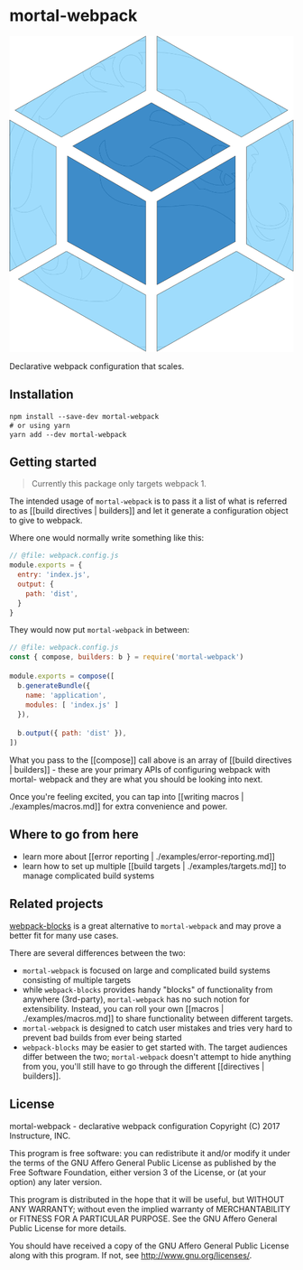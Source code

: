 # mortal-webpack

![mortal-webpack-logo](./assets/mortal-webpack-logo.svg)

Declarative webpack configuration that scales.

## Installation

```shell
npm install --save-dev mortal-webpack
# or using yarn
yarn add --dev mortal-webpack
```

## Getting started

> Currently this package only targets webpack 1.

The intended usage of `mortal-webpack` is to pass it a list of what is referred
to as [[build directives | builders]] and let it generate a configuration
object to give to webpack.

Where one would normally write something like this:

```javascript
// @file: webpack.config.js
module.exports = {
  entry: 'index.js',
  output: {
    path: 'dist',
  }
}
```

They would now put `mortal-webpack` in between:

```javascript
// @file: webpack.config.js
const { compose, builders: b } = require('mortal-webpack')

module.exports = compose([
  b.generateBundle({
    name: 'application',
    modules: [ 'index.js' ]
  }),

  b.output({ path: 'dist' }),
])
```

What you pass to the [[compose]] call above is an array of [[build directives |
builders]] - these are your primary APIs of configuring webpack with mortal-
webpack and they are what you should be looking into next.

Once you're feeling excited, you can tap into [[writing macros |
./examples/macros.md]] for extra convenience and power.

## Where to go from here

- learn more about [[error reporting | ./examples/error-reporting.md]]
- learn how to set up multiple [[build targets | ./examples/targets.md]] to
  manage complicated build systems

## Related projects

[webpack-blocks](https://github.com/andywer/webpack-blocks) is a great
alternative to `mortal-webpack` and may prove a better fit for many use cases.

There are several differences between the two:

- `mortal-webpack` is focused on large and complicated build systems consisting
  of multiple targets
- while `webpack-blocks` provides handy "blocks" of functionality from anywhere
  (3rd-party), `mortal-webpack` has no such notion for extensibility. Instead,
  you can roll your own [[macros | ./examples/macros.md]] to share
  functionality between different targets.
- `mortal-webpack` is designed to catch user mistakes and tries very hard to
  prevent bad builds from ever being started
- `webpack-blocks` may be easier to get started with. The target audiences
  differ between the two; `mortal-webpack` doesn't attempt to hide anything
  from you, you'll still have to go through the different [[directives |
  builders]].

## License

mortal-webpack - declarative webpack configuration
Copyright (C) 2017 Instructure, INC.

This program is free software: you can redistribute it and/or modify
it under the terms of the GNU Affero General Public License as
published by the Free Software Foundation, either version 3 of the
License, or (at your option) any later version.

This program is distributed in the hope that it will be useful,
but WITHOUT ANY WARRANTY; without even the implied warranty of
MERCHANTABILITY or FITNESS FOR A PARTICULAR PURPOSE.  See the
GNU Affero General Public License for more details.

You should have received a copy of the GNU Affero General Public License
along with this program.  If not, see <http://www.gnu.org/licenses/>.